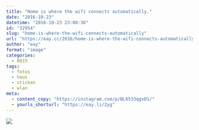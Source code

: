 ```yaml
---
title: "Home is where the wifi connects automatically."
date: "2016-10-23"
datetime: "2016-10-23 23:00:36"
id: "32954"
slug: "home-is-where-the-wifi-connects-automatically"
url: "https://eay.cc/2016/home-is-where-the-wifi-connects-automatically/"
author: "eay"
format: "image"
categories:
  - 0815
tags:
  - fotos
  - haus
  - sticken
  - wlan
meta:
  - content_copy: "https://instagram.com/p/BL6533qgxD1/"
  - yourls_shorturl: "https://eay.li/2yg"
---
```


![](https://eay.cc/uploads/2016/home-is-where-the-wifi-connects-automatically.jpeg)
